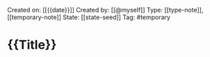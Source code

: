 Created on: [[{{date}}]]
Created by: [[@myself]]
Type: [[type-note]], [[temporary-note]]
State: [[state-seed]]
Tag: #temporary
# {{Title}}